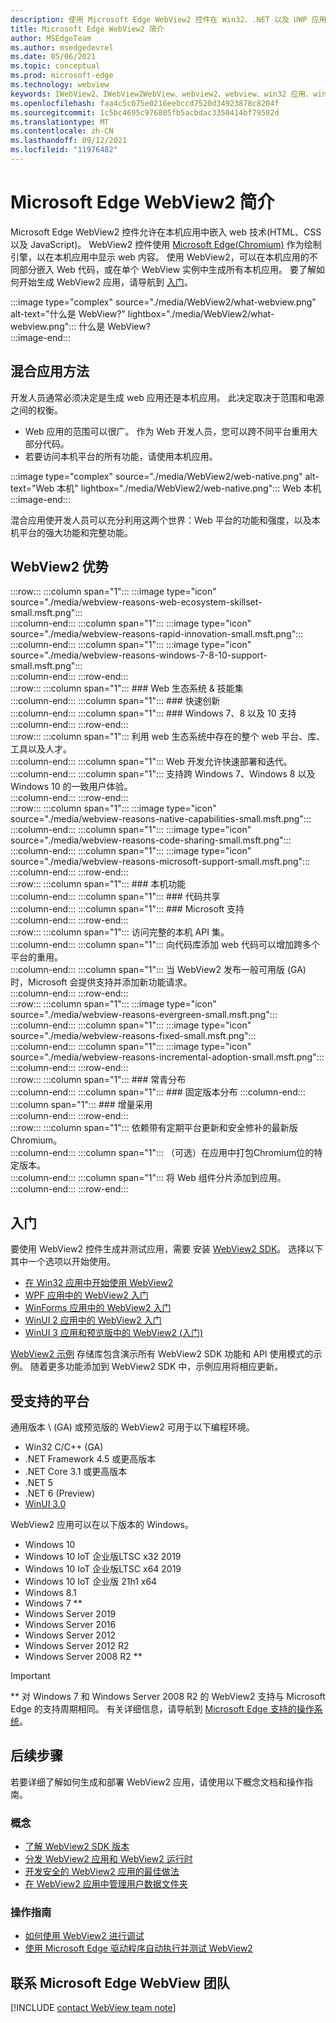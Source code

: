 ```yaml
---
description: 使用 Microsoft Edge WebView2 控件在 Win32、.NET 以及 UWP 应用中托管 web 内容
title: Microsoft Edge WebView2 简介
author: MSEdgeTeam
ms.author: msedgedevrel
ms.date: 05/06/2021
ms.topic: conceptual
ms.prod: microsoft-edge
ms.technology: webview
keywords: IWebView2、IWebView2WebView、webview2、webview、win32 应用、win32、edge、ICoreWebView2、CoreWebView2、ICoreWebView2Host、浏览器控件、edge html、Windows Forms、WinForms、WPF、.NET、WinUI、Project Reunion
ms.openlocfilehash: faa4c5c075e0216eebccd7520d34923878c8204f
ms.sourcegitcommit: 1c5bc4695c976805fb5acbdac3350414bf79582d
ms.translationtype: MT
ms.contentlocale: zh-CN
ms.lasthandoff: 09/12/2021
ms.locfileid: "11976482"
---
```

# <a name="introduction-to-microsoft-edge-webview2"></a>Microsoft Edge WebView2 简介

Microsoft Edge WebView2 控件允许在本机应用中嵌入 web 技术\(HTML、CSS 以及 JavaScript\)。  WebView2 控件使用 [Microsoft Edge(Chromium)][MicrosoftedgeinsiderMain] 作为绘制引擎，以在本机应用中显示 web 内容。  使用 WebView2，可以在本机应用的不同部分嵌入 Web 代码，或在单个 WebView 实例中生成所有本机应用。  要了解如何开始生成 WebView2 应用，请导航到 [入门](#get-started)。  

:::image type="complex" source="./media/WebView2/what-webview.png" alt-text="什么是 WebView?" lightbox="./media/WebView2/what-webview.png":::
   什么是 WebView?  
:::image-end:::    

## <a name="hybrid-app-approach"></a>混合应用方法  

开发人员通常必须决定是生成 web 应用还是本机应用。  此决定取决于范围和电源之间的权衡。
*  Web 应用的范围可以很广。  作为 Web 开发人员，您可以跨不同平台重用大部分代码。
*  若要访问本机平台的所有功能，请使用本机应用。

:::image type="complex" source="./media/WebView2/web-native.png" alt-text="Web 本机" lightbox="./media/WebView2/web-native.png":::
   Web 本机  
:::image-end:::    

混合应用使开发人员可以充分利用这两个世界：Web 平台的功能和强度，以及本机平台的强大功能和完整功能。  
    
## <a name="webview2-benefits"></a>WebView2 优势   

:::row:::
   :::column span="1":::
      :::image type="icon" source="./media/webview-reasons-web-ecosystem-skillset-small.msft.png":::  
   :::column-end:::
   :::column span="1":::
      :::image type="icon" source="./media/webview-reasons-rapid-innovation-small.msft.png":::  
   :::column-end:::
   :::column span="1":::
      :::image type="icon" source="./media/webview-reasons-windows-7-8-10-support-small.msft.png":::  
   :::column-end:::
:::row-end:::  
:::row:::
   :::column span="1":::
      ### <a name="web-ecosystem--skillset"></a>Web 生态系统 & 技能集  
   :::column-end:::
   :::column span="1":::
      ### <a name="rapid-innovation"></a>快速创新  
   :::column-end:::
   :::column span="1":::
      ### <a name="windows-7-8-and-10-support"></a>Windows 7、8 以及 10 支持  
   :::column-end:::
:::row-end:::  
:::row:::
   :::column span="1":::
      利用 web 生态系统中存在的整个 web 平台、库、工具以及人才。  
   :::column-end:::
   :::column span="1":::
      Web 开发允许快速部署和迭代。  
   :::column-end:::
   :::column span="1":::
      支持跨 Windows 7、Windows 8 以及 Windows 10 的一致用户体验。  
   :::column-end:::
:::row-end:::  
:::row:::
   :::column span="1":::
      :::image type="icon" source="./media/webview-reasons-native-capabilities-small.msft.png":::  
   :::column-end:::
   :::column span="1":::
      :::image type="icon" source="./media/webview-reasons-code-sharing-small.msft.png":::  
   :::column-end:::
   :::column span="1":::
      :::image type="icon" source="./media/webview-reasons-microsoft-support-small.msft.png":::  
   :::column-end:::
:::row-end:::  
:::row:::
   :::column span="1":::
      ### <a name="native-capabilities"></a>本机功能  
   :::column-end:::
   :::column span="1":::
      ### <a name="code-sharing"></a>代码共享  
   :::column-end:::
   :::column span="1":::
      ### <a name="microsoft-support"></a>Microsoft 支持  
   :::column-end:::
:::row-end:::  
:::row:::
   :::column span="1":::
      访问完整的本机 API 集。  
   :::column-end:::
   :::column span="1":::
      向代码库添加 web 代码可以增加跨多个平台的重用。  
   :::column-end:::
   :::column span="1":::
      当 WebView2 发布一般可用版 \(GA\) 时，Microsoft 会提供支持并添加新功能请求。  
   :::column-end:::
:::row-end:::  
:::row:::
   :::column span="1":::
      :::image type="icon" source="./media/webview-reasons-evergreen-small.msft.png":::  
   :::column-end:::
   :::column span="1":::
      :::image type="icon" source="./media/webview-reasons-fixed-small.msft.png":::  
   :::column-end:::
   :::column span="1":::
      :::image type="icon" source="./media/webview-reasons-incremental-adoption-small.msft.png":::  
   :::column-end:::
:::row-end:::  
:::row:::
   :::column span="1":::
      ### <a name="evergreen-distribution"></a>常青分布  
   :::column-end:::
   :::column span="1":::
      ### <a name="fixed-version-distribution"></a>固定版本分布 
   :::column-end:::
   :::column span="1":::
      ### <a name="incremental-adoption"></a>增量采用  
   :::column-end:::
:::row-end:::  
:::row:::
   :::column span="1":::
      依赖带有定期平台更新和安全修补的最新版 Chromium。  
   :::column-end:::
   :::column span="1":::
      （可选）在应用中打包Chromium位的特定版本。  
   :::column-end:::
   :::column span="1":::
      将 Web 组件分片添加到应用。  
   :::column-end:::
:::row-end:::  

## <a name="get-started"></a>入门

要使用 WebView2 控件生成并测试应用，需要 <!--both [Microsoft Edge (Chromium)][MicrosoftedgeinsiderDownload] and -->安装 [WebView2 SDK][NugetPackagesMicrosoftWebWebView2]。  选择以下其中一个选项以开始使用。  

*   [在 Win32 应用中开始使用 WebView2][Webview2GetStartedWin32]  
*   [WPF 应用中的 WebView2 入门][Webview2GetStartedWpf]
*   [WinForms 应用中的 WebView2 入门][Webview2GetStartedWinforms]
*   [WinUI 2 应用中的 WebView2 入门][Webview2GetStartedWinui2]
*   [WinUI 3 应用和预览版中的 WebView2 (入门) ][Webview2GetStartedWinui]
    
[WebView2 示例][GithubMicrosoftedgeWebview2samples] 存储库包含演示所有 WebView2 SDK 功能和 API 使用模式的示例。  随着更多功能添加到 WebView2 SDK 中，示例应用将相应更新。

## <a name="supported-platforms"></a>受支持的平台  

通用版本 \ (GA\) 或预览版的 WebView2 可用于以下编程环境。

*   Win32 C/C++ \(GA\)  
*   .NET Framework 4.5 或更高版本  
*   .NET Core 3.1 或更高版本  
*   .NET 5  
*   .NET 6 (Preview) 
*   [WinUI 3.0][UwpToolkitsWinui3]  
    
WebView2 应用可以在以下版本的 Windows。  

*   Windows 10  
*   Windows 10 IoT 企业版LTSC x32 2019
*   Windows 10 IoT 企业版LTSC x64 2019
*   Windows 10 IoT 企业版 21h1 x64
*   Windows 8.1  
*   Windows 7 \*\*  
*   Windows Server 2019  
*   Windows Server 2016  
*   Windows Server 2012  
*   Windows Server 2012 R2  
*   Windows Server 2008 R2 \*\*  
    
> [!IMPORTANT]
> \*\* 对 Windows 7 和 Windows Server 2008 R2 的 WebView2 支持与 Microsoft Edge 的支持周期相同。  有关详细信息，请导航到 [Microsoft Edge 支持的操作系统][DeployedgeMicrosoftEdgeSupportedOS]。  

## <a name="next-steps"></a>后续步骤  

若要详细了解如何生成和部署 WebView2 应用，请使用以下概念文档和操作指南。  

### <a name="concepts"></a>概念  

*   [了解 WebView2 SDK 版本][Webview2ConceptsVersioning]  
*   [分发 WebView2 应用和 WebView2 运行时][Webview2ConceptsDistribution]  
*   [开发安全的 WebView2 应用的最佳做法][Webview2ConceptsSecurity]  
*   [在 WebView2 应用中管理用户数据文件夹][Webview2ConceptsUserDataFolder]  
 
### <a name="how-to-guides"></a>操作指南  

*   [如何使用 WebView2 进行调试][Webview2HowToDebug]  
*   [使用 Microsoft Edge 驱动程序自动执行并测试 WebView2][Webview2HowToWebdriver]  

## <a name="getting-in-touch-with-the-microsoft-edge-webview-team"></a>联系 Microsoft Edge WebView 团队  

[!INCLUDE [contact WebView team note](./includes/contact-webview-team-note.md)]  

<!-- links -->  
[Webview2ConceptsDistribution]: ./concepts/distribution.md "分发 WebView2 应用和 WebView2 运行时|Microsoft Docs"  
[Webview2ConceptsSecurity]: ./concepts/security.md "开发安全的 WebView2 应用的最佳做法 | Microsoft Docs"  
[Webview2ConceptsUserDataFolder]: ./concepts/user-data-folder.md "管理用户数据文件夹 | Microsoft Docs"  
[Webview2ConceptsVersioning]: ./concepts/versioning.md "了解 WebView2 SDK 版本 | Microsoft Docs"  

[Webview2GetStartedWin32]: ./get-started/win32.md "在 Win32 应用和应用中开始使用 WebView2 |Microsoft Docs"  
[Webview2GetStartedWinforms]: ./get-started/winforms.md "在 WinForms 应用中开始使用 WebView2 |Microsoft Docs"  
[Webview2GetStartedWinui2]: ./get-started/winui2.md "在 WinUI 2 应用中开始使用 WebView2 |Microsoft Docs"  
[Webview2GetStartedWinui]: ./get-started/winui.md "WinUI 3 应用和预览版中的 WebView2 (入门) |Microsoft Docs"  
[Webview2GetStartedWpf]: ./get-started/wpf.md "WPF 应用和应用中的 WebView2 |Microsoft Docs"  

[Webview2HowToDebug]: ./how-to/debug.md "开始调试 WebView2 应用|Microsoft Docs"  
[Webview2HowToWebdriver]: ./how-to/webdriver.md "使用 Microsoft Edge 驱动程序自动执行并测试 WebView2 | Microsoft Docs"  
[Webview2ReleaseNotes]: ./release-notes.md "WebView2 SDK |Microsoft Docs"  
<!-- external links -->
[UwpToolkitsWinui3]: /uwp/toolkits/winui3/index "WindowsUI Library 3 Preview 2 (2020 年 7 月) |Microsoft Docs"  
[DeployedgeMicrosoftEdgeSupportedOS]: /deployedge/microsoft-edge-supported-operating-systems "Microsoft Edge 支持的操作系统 | Microsoft Docs"  

[GithubMicrosoftedgeWebview2samples]: https://github.com/MicrosoftEdge/WebView2Samples "WebView2 示例 - MicrosoftEdge/WebView2Samples | GitHub"  
[GithubMicrosoftedgeWebviewfeddback]: https://github.com/MicrosoftEdge/WebViewFeedback "WebView 反馈 - MicrosoftEdge/WebViewFeedback | GitHub"  

[MicrosoftedgeinsiderMain]: https://www.microsoftedgeinsider.com "Microsoft Edge 预览体验成员"  

[NugetPackagesMicrosoftWebWebView2]: https://www.nuget.org/packages/Microsoft.Web.WebView2 "Microsoft.Web.WebView2 | NuGet Gallery"  
